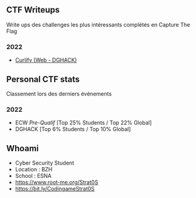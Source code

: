 ## CTF Writeups

Write ups des challenges les plus intéressants complétés en Capture The Flag

### 2022 

- <a href="https://github.com/xStrat0S/CTF-Write-Ups/blob/main/Curlify.md">Curlify (Web - DGHACK)</a>

## Personal CTF stats

Classement lors des derniers événements

### 2022

- ECW _Pre-Qualif_ [Top 25% Students / Top 22% Global]
- DGHACK [Top 6% Students / Top 10% Global]

## Whoami

- Cyber Security Student  
- Location : BZH 
- School : ESNA 
- https://www.root-me.org/Strat0S
- https://bit.ly/CodingameStrat0S
